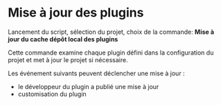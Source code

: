 # Mise à jour des plugins

Lancement du script, sélection du projet, choix de la commande: **Mise à jour du cache dépôt local des plugins**

Cette commande examine chaque plugin défini dans la configuration du projet et met à jour le projet si nécessaire.


Les événement suivants peuvent déclencher une mise à jour :
- le développeur du plugin a publié une mise à jour
- customisation du plugin 
